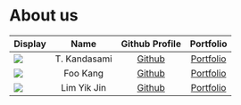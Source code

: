 # About us

Display |     Name     |              Github Profile              | Portfolio 
--------|:------------:|:----------------------------------------:|:---------:
![](https://avatars.githubusercontent.com/u/58680606?v=4) | T. Kandasami | [Github](https://github.com/t-kandasami) | [Portfolio](docs/team/t-kandasami.md)
![](https://avatars.githubusercontent.com/u/67141931?v=4) | Foo Kang | [Github](https://github.com/fookang) | [Portfolio](docs/team/fookang.md)
![](https://avatars.githubusercontent.com/u/59534057)     | Lim Yik Jin  |   [Github](https://github.com/yikjin/)   |   [Portfolio](docs/team/yikjin.md)    


